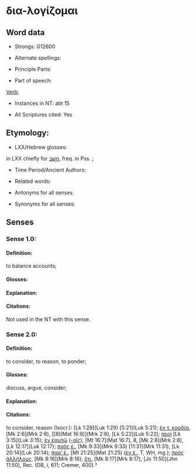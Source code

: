 # δια-λογίζομαι

<!-- Status: S2=NeedsFinalCheck -->
<!-- Lexica used for edits:   -->

## Word data

* Strongs: G12600

* Alternate spellings:


* Principle Parts: 


* Part of speech: 

[Verb](http://ugg.readthedocs.io/en/latest/verb.html); 

* Instances in NT: abt 15

* All Scriptures cited: Yes

## Etymology: 


* LXX/Hebrew glosses: 

in LXX chiefly for [חשׁב](//en-uhl/H2803), freq. in Pss. ;

* Time Period/Ancient Authors: 


* Related words: 

* Antonyms for all senses

* Synonyms for all senses: 


## Senses 


### Sense  1.0: 

#### Definition: 
to balance accounts;

#### Glosses: 

 

#### Explanation: 


#### Citations: 

Not used in the NT with this sense. 

### Sense  2.0: 

#### Definition: 
to consider, to reason, to ponder; 

#### Glosses: 

discuss, argue, consider;

#### Explanation: 


#### Citations: 

to consider, reason (Isocr.): [Lk 1:29](Luk 1:29) [5:21](Luk 5:21); [ἐν τ. καρδία](), [Mk 2:6](Mrk 2:6), [[8](Mat 16:8)](Mrk 2:8), [Lk 5:22](Luk 5:22); [περί]() [Lk 3:15](Luk 3:15); [ἐν ἑαυτῷ]() ([-οῖς]()), [Mt 16:7](Mat 16:7), 8, [Mk 2:8](Mrk 2:8), [Lk 12:17](Luk 12:17); [πρὸς ἑ.](), [Mk 9:33](Mrk 9:33) [11:31](Mrk 11:31), [Lk 20:14](Luk 20:14); [παρ’ ἑ.](), [Mt 21:25](Mat 21:25) ([ἐν ἑ.](), T, WH, mg.); [πρὸς ἀλλήλους](), [Mk 8:16](Mrk 8:16); [ὅτι](), [Mk 8:17](Mrk 8:17), [Jo 11:50](Jhn 11:50), Rec. (DB, i, 611; Cremer, 400).†

